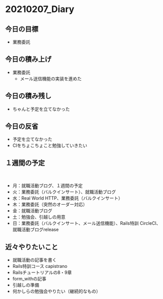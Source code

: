 # 20210207_Diary

## 今日の目標

- 業務委託

## 今日の積み上げ

- 業務委託
  - メール送信機能の実装を進めた

## 今日の積み残し

- ちゃんと予定を立てなかった

## 今日の反省

- 予定を立てなかった
- CIをちょこちょこと勉強していきたい

## １週間の予定
​
- 月：就職活動ブログ、１週間の予定
- 火：業務委託（バルクインサート）、就職活動ブログ
- 水：Real World HTTP、業務委託（バルクインサート）
- 木：業務委託（突然のオーダー対応）
- 金：就職活動ブログ
- 土：勉強会、引越しの用意
- 日：業務委託（バルクインサート、メール送信機能）、Rails特訓 CircleCI、就職活動ブログrelease

## 近々やりたいこと

- 就職活動の記事を書く
- Rails特訓コース capistrano
- Railsチュートリアルの8・9章
- form_withの記事
- 引越しの準備
- 何かしらの勉強会やりたい（継続的なもの）
